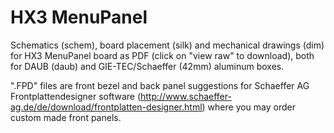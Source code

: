 HX3 MenuPanel
=============

Schematics (schem), board placement (silk) and mechanical drawings (dim) for HX3 MenuPanel board as PDF (click on "view raw" to download), both for DAUB (daub) and GIE-TEC/Schaeffer (42mm) aluminum boxes.

".FPD" files are front bezel and back panel suggestions for Schaeffer AG Frontplattendesigner software (http://www.schaeffer-ag.de/de/download/frontplatten-designer.html) where you may order custom made front panels.
